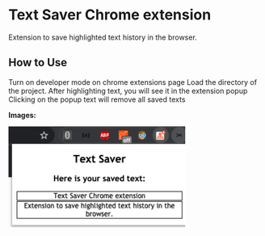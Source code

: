 # Text Saver Chrome extension

Extension to save highlighted text history in the browser.



## How to Use
Turn on developer mode on chrome extensions page
Load the directory of the project.
After highlighting text, you will see it in the extension popup
Clicking on the popup text will remove all saved texts

**Images:**


<img src="images/1.png" alt="img1" height="200">
